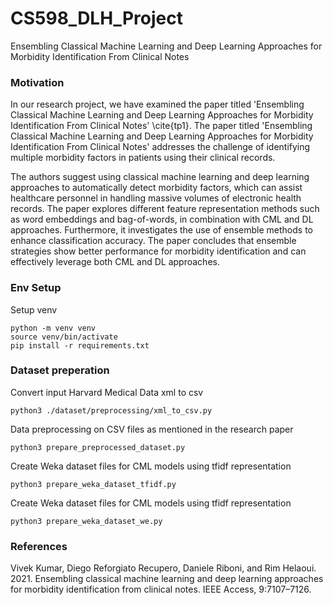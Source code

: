 # CS598_DLH_Project

Ensembling Classical Machine Learning and Deep Learning Approaches for Morbidity Identification From Clinical Notes

### Motivation
In our research project, we have examined the paper titled 'Ensembling Classical Machine Learning and Deep Learning Approaches for Morbidity Identification From Clinical Notes' \cite{tp1}. The paper titled 'Ensembling Classical Machine Learning and Deep Learning Approaches for Morbidity Identification From Clinical Notes' addresses the challenge of identifying multiple morbidity factors in patients using their clinical records. 

The authors suggest using classical machine learning and deep learning approaches to automatically detect morbidity factors, which can assist healthcare personnel in handling massive volumes of electronic health records. The paper explores different feature representation methods such as word embeddings and bag-of-words, in combination with CML and DL approaches. Furthermore, it investigates the use of ensemble methods to enhance classification accuracy. The paper concludes that ensemble strategies show better performance for morbidity identification and can effectively leverage both CML and DL approaches.


### Env Setup
Setup venv
```shell
python -m venv venv
source venv/bin/activate
pip install -r requirements.txt
```

### Dataset preperation

Convert input Harvard Medical Data xml to csv
```shell
python3 ./dataset/preprocessing/xml_to_csv.py
```

Data preprocessing on CSV files as mentioned in the research paper
```shell
python3 prepare_preprocessed_dataset.py
```

Create Weka dataset files for CML models using tfidf representation
```shell
python3 prepare_weka_dataset_tfidf.py
```

Create Weka dataset files for CML models using tfidf representation
```shell
python3 prepare_weka_dataset_we.py
```

### References
Vivek Kumar, Diego Reforgiato Recupero, Daniele Riboni, and Rim Helaoui. 2021. Ensembling classical machine learning and deep learning approaches for morbidity identification from clinical notes. IEEE Access, 9:7107–7126.
